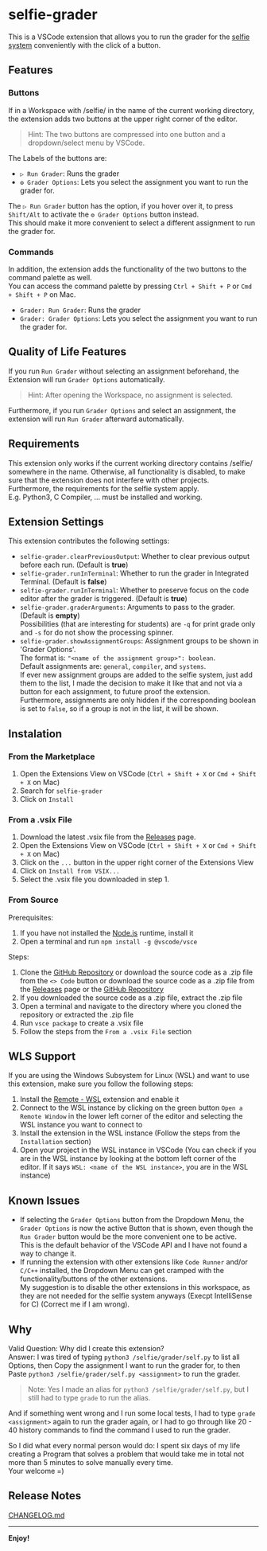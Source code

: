 # selfie-grader

This is a VSCode extension that allows you to run the grader for the [selfie system](https://github.com/cksystemsteaching/selfie) conveniently with the click of a button.

## Features

### Buttons

If in a Workspace with /selfie/ in the name of the current working directory, the extension adds two buttons at the upper right corner of the editor.
>Hint: The two buttons are compressed into one button and a dropdown/select menu by VSCode. 

The Labels of the buttons are:
* `▷ Run Grader`: Runs the grader 
* `⚙ Grader Options`: Lets you select the assignment you want to run the grader for.

The `▷ Run Grader` button has the option, if you hover over it, to press `Shift/Alt` to activate the `⚙ Grader Options` button instead. \
This should make it more convenient to select a different assignment to run the grader for.

### Commands

In addition, the extension adds the functionality of the two buttons to the command palette as well. \
You can access the command palette by pressing `Ctrl + Shift + P` or `Cmd + Shift + P` on Mac.
* `Grader: Run Grader`: Runs the grader 
* `Grader: Grader Options`: Lets you select the assignment you want to run the grader for.

## Quality of Life Features

If you run `Run Grader` without selecting an assignment beforehand, the Extension will run `Grader Options` automatically.
> Hint: After opening the Workspace, no assignment is selected.

Furthermore, if you run `Grader Options` and select an assignment, the extension will run `Run Grader` afterward automatically. 

## Requirements

This extension only works if the current working directory contains /selfie/ somewhere in the name. Otherwise, all functionality is disabled, to make sure that the extension does not interfere with other projects. \
Furthermore, the requirements for the selfie system apply.\
 E.g. Python3, C Compiler, ... must be installed and working.

## Extension Settings

This extension contributes the following settings:

* `selfie-grader.clearPreviousOutput`: Whether to clear previous output before each run.  (Default is __true__)
* `selfie-grader.runInTerminal`: Whether to run the grader in Integrated Terminal. (Default is __false__)
* `selfie-grader.runInTerminal`: Whether to preserve focus on the code editor after the grader is triggered. (Default is __true__)
* `selfie-grader.graderArguments`: Arguments to pass to the grader. (Default is __empty__) \
Possibilities (that are interesting for students) are `-q` for print grade only and `-s` for do not show the processing spinner.
* `selfie-grader.showAssignmentGroups`: Assignment groups to be shown in 'Grader Options'. \
The format is: `"<name of the assignment group>": boolean`. \
Default assignments are: `general`, `compiler`, and `systems`. \
If ever new assignment groups are added to the selfie system, just add them to the list, I made the decision to make it like that and not via a button for each assignment, to future proof the extension. \
Furthermore, assignments are only hidden if the corresponding boolean is set to `false`, so if a group is not in the list, it will be shown.

## Instalation

### From the Marketplace

1. Open the Extensions View on VSCode (`Ctrl + Shift + X` or `Cmd + Shift + X` on Mac)
2. Search for `selfie-grader`
3. Click on `Install`

### From a .vsix File

1. Download the latest .vsix file from the [Releases](https://github.com/ob-julian/vscode-selfie-grader/releases) page.
2. Open the Extensions View on VSCode (`Ctrl + Shift + X` or `Cmd + Shift + X` on Mac)
3. Click on the `...` button in the upper right corner of the Extensions View
4. Click on `Install from VSIX...`
5. Select the .vsix file you downloaded in step 1.

### From Source

Prerequisites:
1. If you have not installed the [Node.js](https://nodejs.org/en/) runtime, install it
2. Open a terminal and run `npm install -g @vscode/vsce`

Steps:

1. Clone the [GitHub Repository](https://github.com/ob-julian/vscode-selfie-grader) or download the source code as a .zip file from the `<> Code` button or download the source code as a .zip file from the [Releases](https://github.com/ob-julian/vscode-selfie-grader/releases) page or the [GitHub Repository](https://github.com/ob-julian/vscode-selfie-grader)
2. If you downloaded the source code as a .zip file, extract the .zip file
3. Open a terminal and navigate to the directory where you cloned the repository or extracted the .zip file
4. Run `vsce package` to create a .vsix file
5. Follow the steps from the `From a .vsix File` section

## WLS Support

If you are using the Windows Subsystem for Linux (WSL) and want to use this extension, make sure you follow the following steps:

1. Install the [Remote - WSL](https://marketplace.visualstudio.com/items?itemName=ms-vscode-remote.remote-wsl) extension and enable it
2. Connect to the WSL instance by clicking on the green button `Open a Remote Window` in the lower left corner of the editor and selecting the WSL instance you want to connect to
3. Install the extension in the WSL instance (Follow the steps from the `Installation` section)
4. Open your project in the WSL instance in VSCode (You can check if you are in the WSL instance by looking at the bottom left corner of the editor. If it says `WSL: <name of the WSL instance>`, you are in the WSL instance)

## Known Issues

* If selecting the `Grader Options` button from the Dropdown Menu, the `Grader Options` is now the active Button that is shown, even though the `Run Grader` button would be the more convenient one to be active. \
This is the default behavior of the VSCode API and I have not found a way to change it.
* If running the extension with other extensions like `Code Runner` and/or `C/C++` installed, the Dropdown Menu can get cramped with the functionality/buttons of the other extensions. \
My suggestion is to disable the other extensions in this workspace, as they are not needed for the selfie system anyways (Execpt IntelliSense for C) (Correct me if I am wrong).

## Why

Valid Question: Why did I create this extension? \
Answer: I was tired of typing `python3 /selfie/grader/self.py` to list all Options, then Copy the assignment I want to run the grader for, to then Paste `python3 /selfie/grader/self.py <assignment>` to run the grader.
> Note: Yes I made an alias for `python3 /selfie/grader/self.py`, but I still had to type `grade` to run the alias.

And if something went wrong and I run some local tests, I had to type `grade <assignment>` again to run the grader again, or I had to go through like 20 - 40 history commands to find the command I used to run the grader.

So I did what every normal person would do: I spent six days of my life creating a Program that solves a problem that would take me in total not more than 5 minutes to solve manually every time. \
Your welcome =\)

## Release Notes

[CHANGELOG.md](CHANGELOG.md)

---

**Enjoy!**